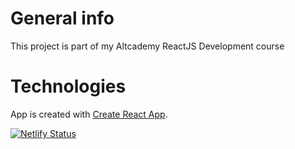 # General info
This project is part of my Altcademy ReactJS Development course

# Technologies
App is created with [Create React App](https://github.com/facebook/create-react-app).

[![Netlify Status](https://api.netlify.com/api/v1/badges/122f4984-d1ac-44c9-a25f-e1f1af73e9c9/deploy-status)](https://app.netlify.com/sites/movie-finder-2-app/deploys)
